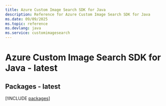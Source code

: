 ```yaml
---
title: Azure Custom Image Search SDK for Java
description: Reference for Azure Custom Image Search SDK for Java
ms.date: 09/09/2025
ms.topic: reference
ms.devlang: java
ms.service: customimagesearch
---
```

# Azure Custom Image Search SDK for Java - latest
## Packages - latest
[!INCLUDE [packages](custom-image-search-index.md)]